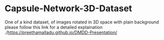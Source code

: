 # Capsule-Network-3D-Dataset
One of a kind dataset, of images rotated in 3D space with plain background
please follow this link for a detailed explaination
./https://preethamalladu.github.io/DMDD-Presentation/
